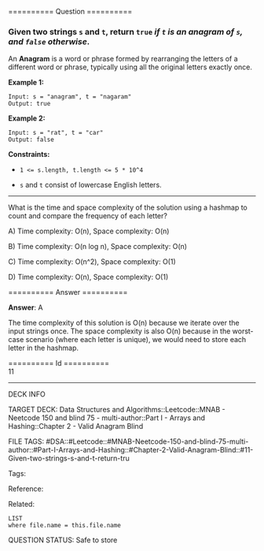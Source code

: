 ========== Question ==========  

### Given two strings `s` and `t`, return `true` _if `t` is an anagram of `s`, and `false` otherwise_.

An **Anagram** is a word or phrase formed by rearranging the letters of a
different word or phrase, typically using all the original letters exactly once.

**Example 1:**

```
Input: s = "anagram", t = "nagaram"
Output: true
```

**Example 2:**

```
Input: s = "rat", t = "car"
Output: false
```

**Constraints:**

- `1 <= s.length, t.length <= 5 * 10^4`

- `s` and `t` consist of lowercase English letters.

---

What is the time and space complexity of the solution using a hashmap to count
and compare the frequency of each letter?

A) Time complexity: O(n), Space complexity: O(n)

B) Time complexity: O(n log n), Space complexity: O(n)

C) Time complexity: O(n^2), Space complexity: O(1)

D) Time complexity: O(n), Space complexity: O(1)  

========== Answer ==========  

**Answer**: A

The time complexity of this solution is O(n) because we iterate over the input
strings once. The space complexity is also O(n) because in the worst-case
scenario (where each letter is unique), we would need to store each letter in
the hashmap.

========== Id ==========  
11

---

DECK INFO

TARGET DECK: Data Structures and Algorithms::Leetcode::MNAB - Neetcode 150 and blind 75 - multi-author::Part I - Arrays and Hashing::Chapter 2 - Valid Anagram Blind

FILE TAGS: #DSA::#Leetcode::#MNAB-Neetcode-150-and-blind-75-multi-author::#Part-I-Arrays-and-Hashing::#Chapter-2-Valid-Anagram-Blind::#11-Given-two-strings-s-and-t-return-tru

Tags:

Reference:

Related:

```dataview
LIST
where file.name = this.file.name
```
QUESTION STATUS: Safe to store
